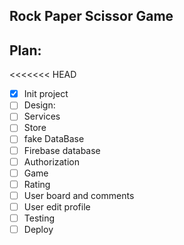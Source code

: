 ## Rock Paper Scissor Game

## Plan:

<<<<<<< HEAD
- [x] Init project
- [ ] Design:
- [ ] Services
- [ ] Store
- [ ] fake DataBase
- [ ] Firebase database
- [ ] Authorization
- [ ] Game
- [ ] Rating
- [ ] User board and comments
- [ ] User edit profile
- [ ] Testing
- [ ] Deploy